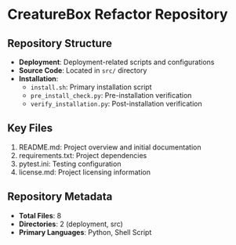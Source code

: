 # CreatureBox Refactor Repository

## Repository Structure
- **Deployment**: Deployment-related scripts and configurations
- **Source Code**: Located in `src/` directory
- **Installation**: 
  * `install.sh`: Primary installation script
  * `pre_install_check.py`: Pre-installation verification
  * `verify_installation.py`: Post-installation verification

## Key Files
1. README.md: Project overview and initial documentation
2. requirements.txt: Project dependencies
3. pytest.ini: Testing configuration
4. license.md: Project licensing information

## Repository Metadata
- **Total Files**: 8
- **Directories**: 2 (deployment, src)
- **Primary Languages**: Python, Shell Script
